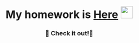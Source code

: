 <h1 align="center">My homework is <a href="https://github.com/evgeniixx/Student" target="_blank">Here</a> 
<img src="https://github.com/blackcater/blackcater/raw/main/images/Hi.gif" height="32"/></h1>
<h3 align="center">📕 Check it out!📙</h3>
